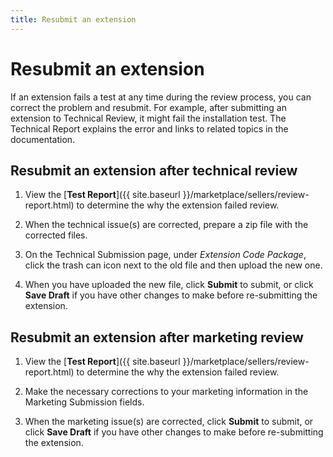 ```yaml
---
title: Resubmit an extension
---
```


# Resubmit an extension

If an extension fails a test at any time during the review process, you can correct the problem and resubmit. For example, after submitting an extension to Technical Review, it might fail the installation test. The Technical Report explains the error and links to related topics in the documentation.

## Resubmit an extension after technical review

1. View the [**Test Report**]({{ site.baseurl }}/marketplace/sellers/review-report.html) to determine the why the extension failed review.

1. When the technical issue(s) are corrected, prepare a zip file with the corrected files.

1. On the Technical Submission page, under _Extension Code Package_, click the trash can icon next to the old file and then upload the new one.

1. When you have uploaded the new file, click **Submit** to submit, or click **Save Draft** if you have other changes to make before re-submitting the extension.

## Resubmit an extension after marketing review

1. View the [**Test Report**]({{ site.baseurl }}/marketplace/sellers/review-report.html) to determine the why the extension failed review.

1. Make the necessary corrections to your marketing information in the Marketing Submission fields.

1. When the marketing issue(s) are corrected, click **Submit** to submit, or click **Save Draft** if you have other changes to make before re-submitting the extension.
